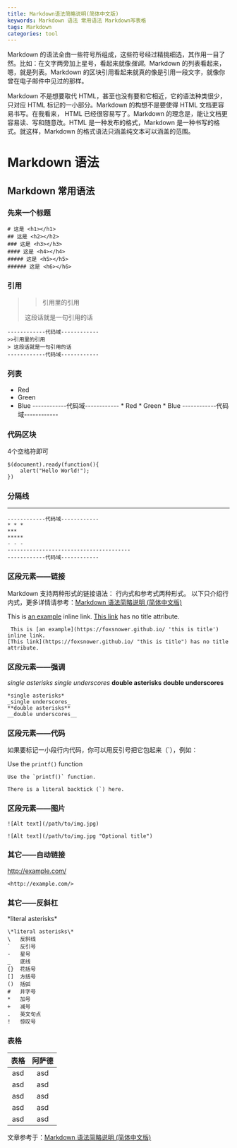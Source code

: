 ```yaml
---
title: Markdown语法简略说明(简体中文版)
keywords: Markdown 语法 常用语法 Markdown写表格
tags: Markdown
categories: tool
---
```


Markdown 的语法全由一些符号所组成，这些符号经过精挑细选，其作用一目了然。比如：在文字两旁加上星号，看起来就像*强调*。Markdown 的列表看起来，嗯，就是列表。Markdown 的区块引用看起来就真的像是引用一段文字，就像你曾在电子邮件中见过的那样。

Markdown 不是想要取代 HTML，甚至也没有要和它相近，它的语法种类很少，只对应 HTML 标记的一小部分。Markdown 的构想不是要使得 HTML 文档更容易书写。在我看来， HTML 已经很容易写了。Markdown 的理念是，能让文档更容易读、写和随意改。HTML 是一种发布的格式，Markdown 是一种书写的格式。就这样，Markdown 的格式语法只涵盖纯文本可以涵盖的范围。

# Markdown 语法
## Markdown 常用语法
### 先来一个标题
    # 这是 <h1></h1>
    ## 这是 <h2></h2>
    ### 这是 <h3></h3>
    #### 这是 <h4></h4>
    ##### 这是 <h5></h5>
    ###### 这是 <h6></h6>
<!-- more -->
### 引用
> >引用里的引用
> 
> 这段话就是一句引用的话

    ------------代码域------------
    >>引用里的引用   
    > 这段话就是一句引用的话
    ------------代码域------------

### 列表
*   Red
*   Green
*   Blue
        ------------代码域------------
            *   Red
            *   Green
            *   Blue
        ------------代码域------------

### 代码区块
4个空格符即可

    $(document).ready(function(){
        alert("Hello World!");
    })

### 分隔线
***

    ------------代码域------------
    * * *
    ***
    *****
    - - -
    ---------------------------------------
    ------------代码域------------

### 区段元素——链接
Markdown 支持两种形式的链接语法： 行内式和参考式两种形式。
以下只介绍行内式，更多详情请参考：[Markdown 语法简略说明 (简体中文版)](http://wowubuntu.com/markdown/#philosophy)

This is [an example](https://foxsnower.github.io/ 'this is title') inline link.
[This link](https://foxsnower.github.io/ "this is title") has no title attribute.

     This is [an example](https://foxsnower.github.io/ 'this is title') inline link.
    [This link](https://foxsnower.github.io/ "this is title") has no title attribute.

### 区段元素——强调
*single asterisks*
_single underscores_
**double asterisks**
__double underscores__

    *single asterisks*
    _single underscores_
    **double asterisks**
    __double underscores__

### 区段元素——代码
如果要标记一小段行内代码，你可以用反引号把它包起来（`），例如：

Use the `printf()` function

    Use the `printf()` function.

``There is a literal backtick (`) here.``

### 区段元素——图片

    ![Alt text](/path/to/img.jpg)

    ![Alt text](/path/to/img.jpg "Optional title")

### 其它——自动链接
<http://example.com/>

    <http://example.com/>

### 其它——反斜杠
\*literal asterisks\*

    \*literal asterisks\*
    \   反斜线
    `   反引号
    -   星号
    _   底线
    {}  花括号
    []  方括号
    ()  括弧
    #   井字号
    *   加号
    +   减号
    .   英文句点
    !   惊叹号

### 表格

|表格|阿萨德|
|:-:|:-:|
|asd |asd |
|asd |asd |
|asd |asd |
|asd |asd |
|asd |asd |

文章参考于：[Markdown 语法简略说明 (简体中文版)](http://wowubuntu.com/markdown/#philosophy)


